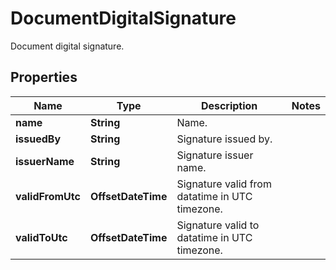 

# DocumentDigitalSignature

Document digital signature.

## Properties

Name | Type | Description | Notes
------------ | ------------- | ------------- | -------------
**name** | **String** | Name. | 
**issuedBy** | **String** | Signature issued by. | 
**issuerName** | **String** | Signature issuer name. | 
**validFromUtc** | **OffsetDateTime** | Signature valid from datatime in UTC timezone. | 
**validToUtc** | **OffsetDateTime** | Signature valid to datatime in UTC timezone. | 



